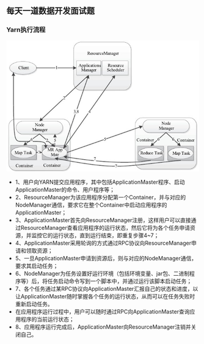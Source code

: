 ## 每天一道数据开发面试题

### Yarn执行流程

![img](https://github.com/javaslin/everydayData/blob/master/typora-user-images/v2-d70d9e054e41d50419c5ecda11246196_r.jpg)

- 1、用户向YARN提交应用程序，其中包括ApplicationMaster程序、启动ApplicationMaster的命令、用户程序等；
- 2、ResourceManager为该应用程序分配第一个Container，并与对应的NodeManager通信，要求它在整个Container中启动应用程序的ApplicationMaster；
- 3、ApplicationMaster首先向ResourceManager注册，这样用户可以直接通过ResourceManager查看应用程序的运行状态，然后它将为各个任务申请资源，并监控它的运行状态，直到运行结束，即重复步骤4~7；
- 4、ApplicationMaster采用轮询的方式通过RPC协议向ResourceManager申请和领取资源；
- 5、一旦ApplicationMaster申请到资源后，则与对应的NodeManager通信，要求其启动任务；
- 6、NodeManager为任务设置好运行环境（包括环境变量、jar包、二进制程序等）后，将任务启动命令写到一个脚本中，并通过运行该脚本启动任务；
- 7、各个任务通过某RPC协议向ApplicationMaster汇报自己的状态和进度，以让ApplicationMaster随时掌握各个任务的运行状态，从而可以在任务失败时重新启动任务。
- 在应用程序运行过程中，用户可以随时通过RPC向ApplicationMaster查询应用程序的当前运行状态；
- 8、应用程序运行完成后，ApplicationMaster向ResourceManager注销并关闭自己。

